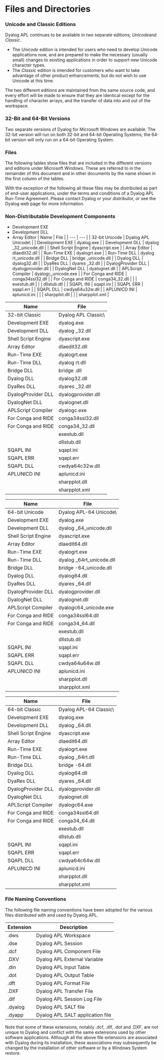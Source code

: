 # Files and Directories

### Unicode and Classic Editions

Dyalog APL continues to be available in two separate editions; *Unicode*and *Classic*.

- The *Unicode* edition is intended for users who need to develop
    Unicode applications now, and are prepared to make the necessary (usually
    small) changes to existing applications in order to support new Unicode
    character types.
- The *Classic* edition is intended for customers who want to take
    advantage of other product enhancements, but do not wish to use Unicode at
    this time.

The two different editions are maintained from the same source code, and
every effort will be made to ensure that they are identical except for the
handling of character arrays, and the transfer of data into and out of the
workspace.

### 32-Bit and 64-Bit Versions

Two separate versions of Dyalog for Microsoft Windows are available. The 32-bit version will run on both 32-bit and 64-bit Operating Systems; the 64-bit version will only run on a 64-bit Operating System.

### Files

The following tables show files that are included in the different versions and editions under Microsoft Windows.  These are referred to in the remainder of this document and in other documents by the name shown in the first column of the tables.

With the exception of the following all these files may be distributed as part of end-user applications, under the terms and conditions of a Dyalog APL Run-Time Agreement. Please contact Dyalog or your distributor, or see the Dyalog web page for more information.

### Non-Distributable Development Components

- Development EXE
- Development DLL
- Array Editor
| Name | File |
| --- | ---  |
| 32-bit Unicode | Dyalog APL Unicode\ |
| Development EXE | dyalog.exe |
| Development DLL | dyalog _32_unicode.dll |
| Shell Script Engine | dyascript.exe |
| Array Editor | dlaedit32.dll |
| Run-Time EXE | dyalogrt.exe |
| Run-Time DLL | dyalog rt_unicode.dll |
| Bridge DLL | bridge _unicode.dll |
| Dyalog DLL | dyalog32.dll |
| DyaRes DLL | dyares _32.dll |
| DyalogProvider DLL | dyalogprovider.dll |
| DyalogNet DLL | dyalognet.dll |
| APLScript Compiler | dyalogc_unicode.exe |
| For Conga and RIDE | conga34ssl32.dll |
| For Conga and RIDE | conga34_32.dll |
|  | exestub.dll |
|  | dllstub.dll |
| SQAPL INI | sqapl.ini |
| SQAPL ERR | sqapl.err |
| SQAPL DLL | cwdya64u32w.dll |
| APLUNICD INI | aplunicd.ini |
|  | sharpplot.dll |
|  | sharpplot.xml |

| Name | File |
| --- | ---  |
| 32-bit Classic | Dyalog APL Classic\ |
| Development EXE | dyalog.exe |
| Development DLL | dyalog _32.dll |
| Shell Script Engine | dyascript.exe |
| Array Editor | dlaedit32.dll |
| Run-Time EXE | dyalogrt.exe |
| Run-Time DLL | dyalog rt.dll |
| Bridge DLL | bridge .dll |
| Dyalog DLL | dyalog32.dll |
| DyaRes DLL | dyares _32.dll |
| DyalogProvider DLL | dyalogprovider.dll |
| DyalogNet DLL | dyalognet.dll |
| APLScript Compiler | dyalogc.exe |
| For Conga and RIDE | conga34ssl32.dll |
| For Conga and RIDE | conga34_32.dll |
|  | exestub.dll |
|  | dllstub.dll |
| SQAPL INI | sqapl.ini |
| SQAPL ERR | sqapl.err |
| SQAPL DLL | cwdya64c32w.dll |
| APLUNICD INI | aplunicd.ini |
|  | sharpplot.dll |
|  | sharpplot.xml |

| Name | File |
| --- | ---  |
| 64-bit Unicode | Dyalog APL-64 Unicode\ |
| Development EXE | dyalog.exe |
| Development DLL | dyalog _64_unicode.dll |
| Shell Script Engine | dyascript.exe |
| Array Editor | dlaedit64.dll |
| Run-Time EXE | dyalogrt.exe |
| Run-Time DLL | dyalog _64rt_unicode.dll |
| Bridge DLL | bridge -64_unicode.dll |
| Dyalog DLL | dyalog64.dll |
| DyaRes DLL | dyares _64.dll |
| DyalogProvider DLL | dyalogprovider.dll |
| DyalogNet DLL | dyalognet.dll |
| APLScript Compiler | dyalogc64_unicode.exe |
| For Conga and RIDE | conga34ssl64.dll |
| For Conga and RIDE | conga34_64.dll |
|  | exestub.dll |
|  | dllstub.dll |
| SQAPL INI | sqapl.ini |
| SQAPL ERR | sqapl.err |
| SQAPL DLL | cwdya64u64w.dll |
| APLUNICD INI | aplunicd.ini |
|  | sharpplot.dll |
|  | sharpplot.xml |

| Name | File |
| --- | ---  |
| 64-bit Classic | Dyalog APL-64 Classic\ |
| Development EXE | dyalog.exe |
| Development DLL | dyalog _64.dll |
| Shell Script Engine | dyascript.exe |
| Array Editor | dlaedit64.dll |
| Run-Time EXE | dyalogrt.exe |
| Run-Time DLL | dyalog _64rt.dll |
| Bridge DLL | bridge -64.dll |
| Dyalog DLL | dyalog64.dll |
| DyaRes DLL | dyares _64.dll |
| DyalogProvider DLL | dyalogprovider.dll |
| DyalogNet DLL | dyalognet.dll |
| APLScript Compiler | dyalogc64.exe |
| For Conga and RIDE | conga34ssl64.dll |
| For Conga and RIDE | conga34_64.dll |
|  | exestub.dll |
|  | dllstub.dll |
| SQAPL INI | sqapl.ini |
| SQAPL ERR | sqapl.err |
| SQAPL DLL | cwdya64c64w.dll |
| APLUNICD INI | aplunicd.ini |
|  | sharpplot.dll |
|  | sharpplot.xml |

### File Naming Conventions

The following file naming conventions have been adopted for the various files distributed with and used by Dyalog APL.

| Extension | Description |
| --- | ---  |
| .dws | Dyalog APL Workspace |
| .dse | Dyalog APL Session |
| .dcf | Dyalog APL Component File |
| .DXV | Dyalog APL External Variable |
| .din | Dyalog APL Input Table |
| .dot | Dyalog APL Output Table |
| .dft | Dyalog APL Format File |
| .DXF | Dyalog APL Transfer File |
| .dlf | Dyalog APL Session Log File |
| .dyalog | Dyalog APL SALT file |
| .dyapp | Dyalog APL SALT application file |

Note that some of these extensions, notably .dcf, .dlf, .dot and .DXF, are not unique to Dyalog and conflict with the same extensions used by other software applications. Although all the above file extensions are associated with Dyalog during its installation, these associations may subsequently be changed by the installation of other software or by a Windows System restore.
